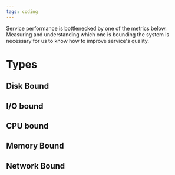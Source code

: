 ```yaml
---
tags: coding
---
```

Service performance is bottlenecked by one of the metrics below. Measuring and understanding which one is bounding the system is necessary for us to know how to improve service's quality.

# Types

## Disk Bound


## I/O bound


## CPU bound


## Memory Bound


## Network Bound

